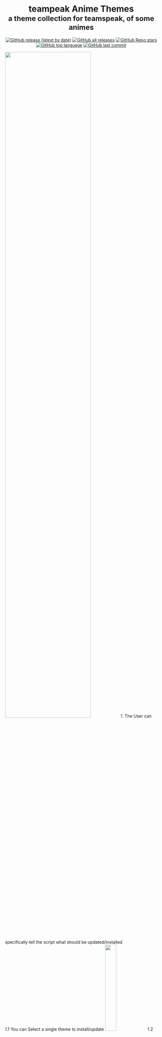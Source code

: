 <div align="center">
<h1>teampeak Anime Themes<br/><sub>a theme collection for teamspeak, of some animes</sub></h1>



[![GitHub release (latest by date)](https://img.shields.io/github/v/release/wargamer-senpai/TS5-Theme-Manager?color=blueviolet&logoColor=blueviolet&logo=github&style=flat-square)]()
[![GitHub all releases](https://img.shields.io/github/downloads/wargamer-senpai/TS5-Theme-Manager/total?color=blue&logo=github&logoColor=blue&style=flat-square)]()
[![GitHub Repo stars](https://img.shields.io/github/stars/wargamer-senpai/TS5-Theme-Manager?color=lightblue&logoColor=lightblue&logo=github&style=flat-square)]()
[![GitHub top language](https://img.shields.io/github/languages/top/wargamer-senpai/TS5-Theme-Manager?color=yellow&logo=python&logoColor=yellow&style=flat-square)]()
[![GitHub last commit](https://img.shields.io/github/last-commit/wargamer-senpai/TS5-Theme-Manager?color=brightgreen&logo=git&logoColor=brightgreen&style=flat-square)]()
</div>


<img src="https://user-images.githubusercontent.com/77844672/148182316-e14e6f7f-e919-4c88-8940-19b0db0fa9ff.png" width="75%" height="75%">
1. The User can specifically tell the script what should be updated/installed<br>
1.1 You can Select a single theme to install/update
<img src="https://user-images.githubusercontent.com/77844672/185554262-1a36507a-0219-4299-9bbc-cdfff4a79517.png" width="27%" height="27%">
1.2 or you can make a multi select with ctrl(strg) or by draging the mouse over 
<img src="https://user-images.githubusercontent.com/77844672/185554184-ece5aaf0-6778-4312-aa17-b91c81add038.png" width="27%" height="27%">

<br>
2. You can even select one or more themes and press 'GitHub', then your Browser will open the GitHub Pages from the creator of the theme
<img src="https://user-images.githubusercontent.com/77844672/185554845-bfce3980-e63d-4131-9e1f-e12399ff2648.png" width="27%" height="27%">
<br><br>


<img src="https://user-images.githubusercontent.com/77844672/148183859-f3a245c0-38b1-4d79-bf23-cddecfd9dc2c.png" width="75%" height="75%">


Download Updater/Installer from here:
1. <a href="https://github.com/Wargamer-Senpai/updateTS5Themes/releases/latest/download/TS5ThemeManager.exe">Latest Release</a>




<br>

<!--
<img src="https://user-images.githubusercontent.com/77844672/148183999-142601b1-d520-4e6b-a1cd-61fb6983aa8c.png" width="75%" height="75%">


<h2>Known:</h2>

Chrome/Firefox/etc. will say its a weird file and will say something like: 

<img src="https://user-images.githubusercontent.com/77844672/148185201-79752da6-e5cd-4b74-8bbd-b82f05e4c4cc.png" width="40%" height="40%">
#normaly you can just ignore it, like:

<img src="https://user-images.githubusercontent.com/77844672/148185359-6ebbd65b-c4c6-48d1-b674-cc3eb363fd85.png" width="10%" height="10%">

-->




If you want your theme added just PM me on TS5 Wargamer@myteamspeak.com,in the forum or make an issue, then i can add your theme to the source code. 

